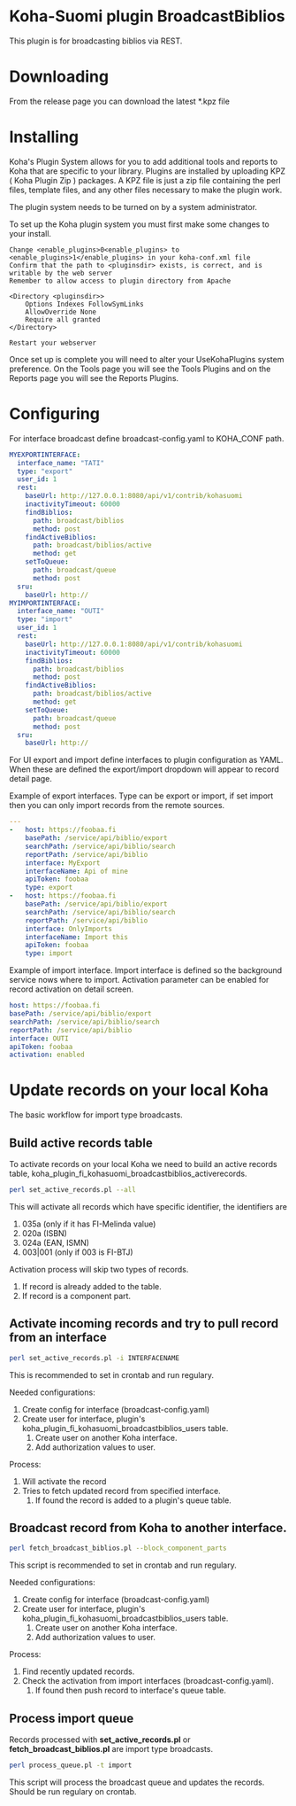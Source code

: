 # Koha-Suomi plugin BroadcastBiblios

This plugin is for broadcasting biblios via REST.

# Downloading

From the release page you can download the latest \*.kpz file

# Installing

Koha's Plugin System allows for you to add additional tools and reports to Koha that are specific to your library. Plugins are installed by uploading KPZ ( Koha Plugin Zip ) packages. A KPZ file is just a zip file containing the perl files, template files, and any other files necessary to make the plugin work.

The plugin system needs to be turned on by a system administrator.

To set up the Koha plugin system you must first make some changes to your install.

    Change <enable_plugins>0<enable_plugins> to <enable_plugins>1</enable_plugins> in your koha-conf.xml file
    Confirm that the path to <pluginsdir> exists, is correct, and is writable by the web server
    Remember to allow access to plugin directory from Apache

    <Directory <pluginsdir>>
        Options Indexes FollowSymLinks
        AllowOverride None
        Require all granted
    </Directory>

    Restart your webserver

Once set up is complete you will need to alter your UseKohaPlugins system preference. On the Tools page you will see the Tools Plugins and on the Reports page you will see the Reports Plugins.

# Configuring

For interface broadcast define broadcast-config.yaml to KOHA_CONF path.

```yaml
MYEXPORTINTERFACE:
  interface_name: "TATI"
  type: "export"
  user_id: 1
  rest:
    baseUrl: http://127.0.0.1:8080/api/v1/contrib/kohasuomi
    inactivityTimeout: 60000
    findBiblios: 
      path: broadcast/biblios
      method: post
    findActiveBiblios:
      path: broadcast/biblios/active
      method: get
    setToQueue:
      path: broadcast/queue
      method: post
  sru:
    baseUrl: http://
MYIMPORTINTERFACE:
  interface_name: "OUTI"
  type: "import"
  user_id: 1
  rest:
    baseUrl: http://127.0.0.1:8080/api/v1/contrib/kohasuomi
    inactivityTimeout: 60000
    findBiblios: 
      path: broadcast/biblios
      method: post
    findActiveBiblios:
      path: broadcast/biblios/active
      method: get
    setToQueue:
      path: broadcast/queue
      method: post
  sru:
    baseUrl: http://
```



For UI export and import define interfaces to plugin configuration as YAML. When these are defined the export/import dropdown will appear to record detail page.

Example of export interfaces. Type can be export or import, if set import then you can only import records from the remote sources.

```yaml
---
-   host: https://foobaa.fi
    basePath: /service/api/biblio/export
    searchPath: /service/api/biblio/search
    reportPath: /service/api/biblio
    interface: MyExport
    interfaceName: Api of mine
    apiToken: foobaa
    type: export
-   host: https://foobaa.fi
    basePath: /service/api/biblio/export
    searchPath: /service/api/biblio/search
    reportPath: /service/api/biblio
    interface: OnlyImports
    interfaceName: Import this
    apiToken: foobaa
    type: import
```

Example of import interface. Import interface is defined so the background service nows where to import. Activation parameter can be enabled for record activation on detail screen.

```yaml
host: https://foobaa.fi
basePath: /service/api/biblio/export
searchPath: /service/api/biblio/search
reportPath: /service/api/biblio
interface: OUTI
apiToken: foobaa
activation: enabled
```

# Update records on your local Koha

The basic workflow for import type broadcasts.

## Build active records table

To activate records on your local Koha we need to build an active records table, koha_plugin_fi_kohasuomi_broadcastbiblios_activerecords.

```sh
perl set_active_records.pl --all
```

This will activate all records which have specific identifier, the identifiers are

1. 035a (only if it has FI-Melinda value)
2. 020a (ISBN)
3. 024a (EAN, ISMN)
4. 003|001 (only if 003 is FI-BTJ)

Activation process will skip two types of records.

1. If record is already added to the table.
2. If record is a component part.

## Activate incoming records and try to pull record from an interface

```sh
perl set_active_records.pl -i INTERFACENAME
```

This is recommended to set in crontab and run regulary.

Needed configurations:
1. Create config for interface (broadcast-config.yaml)
2. Create user for interface, plugin's koha_plugin_fi_kohasuomi_broadcastbiblios_users table.
    1. Create user on another Koha interface.
    1. Add authorization values to user.

Process:
1. Will activate the record
2. Tries to fetch updated record from specified interface.
    1. If found the record is added to a plugin's queue table.

## Broadcast record from Koha to another interface.

```bash
perl fetch_broadcast_biblios.pl --block_component_parts
```
This script is recommended to set in crontab and run regulary.

Needed configurations:
1. Create config for interface (broadcast-config.yaml)
2. Create user for interface, plugin's koha_plugin_fi_kohasuomi_broadcastbiblios_users table.
    1. Create user on another Koha interface.
    1. Add authorization values to user.

Process:
1. Find recently updated records.
2. Check the activation from import interfaces (broadcast-config.yaml).
    1. If found then push record to interface's queue table.

## Process import queue

Records processed with **set_active_records.pl** or **fetch_broadcast_biblios.pl** are import type broadcasts.

```sh
perl process_queue.pl -t import
```

This script will process the broadcast queue and updates the records. Should be run regulary on crontab.